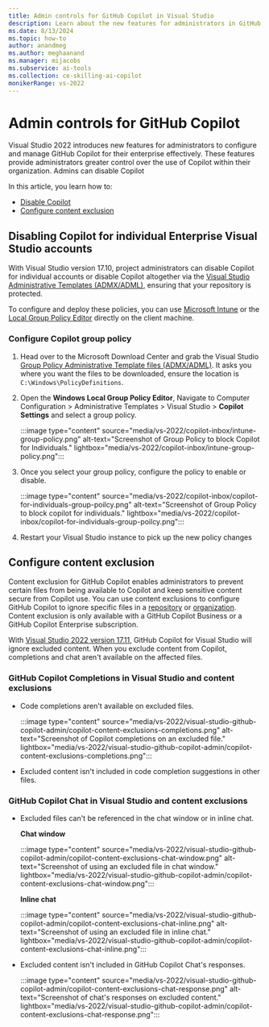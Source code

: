 ```yaml
---
title: Admin controls for GitHub Copilot in Visual Studio
description: Learn about the new features for administrators in GitHub Copilot for Visual Studio that enable admins to manage Copilot effectively. 
ms.date: 8/13/2024
ms.topic: how-to 
author: anandmeg
ms.author: meghaanand
ms.manager: mijacobs
ms.subservice: ai-tools
ms.collection: ce-skilling-ai-copilot
monikerRange: vs-2022
---
```


# Admin controls for GitHub Copilot

Visual Studio 2022 introduces new features for administrators to configure and manage GitHub Copilot for their enterprise effectively. These features provide administrators greater control over the use of Copilot within their organization. Admins can disable Copilot 

In this article, you learn how to:
- [Disable Copilot](#disabling-copilot-for-individual-enterprise-visual-studio-accounts)
- [Configure content exclusion](#configure-content-exclusion)

## Disabling Copilot for individual Enterprise Visual Studio accounts

With Visual Studio version 17.10, project administrators can disable Copilot for individual accounts or disable Copilot altogether via the [Visual Studio Administrative Templates (ADMX/ADML)](https://www.microsoft.com/en-us/download/details.aspx?id=104405), ensuring that your repository is protected.

To configure and deploy these policies, you can use [Microsoft Intune](../install/administrative-templates.md#deploying-the-policies) or the [Local Group Policy Editor](#configure-copilot-group-policy) directly on the client machine.

### Configure Copilot group policy

1. Head over to the Microsoft Download Center and grab the Visual Studio [Group Policy Administrative Template files (ADMX/ADML)](https://www.microsoft.com/en-us/download/details.aspx?id=104405). It asks you where you want the files to be downloaded, ensure the location is `C:\Windows\PolicyDefinitions`.

2. Open the **Windows Local Group Policy Editor**, Navigate to Computer Configuration > Administrative Templates > Visual Studio > **Copilot Settings** and select a group policy.

   :::image type="content" source="media/vs-2022/copilot-inbox/intune-group-policy.png" alt-text="Screenshot of Group Policy to block Copilot for Individuals." lightbox="media/vs-2022/copilot-inbox/intune-group-policy.png":::

3. Once you select your group policy, configure the policy to enable or disable.
   
   :::image type="content" source="media/vs-2022/copilot-inbox/copilot-for-individuals-group-poilcy.png" alt-text="Screenshot of Group Policy to block copilot for individuals." lightbox="media/vs-2022/copilot-inbox/copilot-for-individuals-group-poilcy.png":::

4. Restart your Visual Studio instance to pick up the new policy changes

## Configure content exclusion

Content exclusion for GitHub Copilot enables administrators to prevent certain files from being available to Copilot and keep sensitive content secure from Copilot use. You can use content exclusions to configure GitHub Copilot to ignore specific files in a [repository](https://docs.github.com/en/copilot/managing-github-copilot-in-your-organization/configuring-content-exclusions-for-github-copilot#configuring-content-exclusions-for-your-organization) or [organization](https://docs.github.com/en/copilot/managing-github-copilot-in-your-organization/configuring-content-exclusions-for-github-copilot#configuring-content-exclusions-for-your-repository). Content exclusion is only available with a GitHub Copilot Business or a GitHub Copilot Enterprise subscription. 

With [Visual Studio 2022 version 17.11](/visualstudio/releases/2022/release-notes), GitHub Copilot for Visual Studio will ignore excluded content. When you exclude content from Copilot, completions and chat aren't available on the affected files.

### GitHub Copilot Completions in Visual Studio and content exclusions

- Code completions aren't available on excluded files.

   :::image type="content" source="media/vs-2022/visual-studio-github-copilot-admin/copilot-content-exclusions-completions.png" alt-text="Screenshot of Copilot completions on an excluded file." lightbox="media/vs-2022/visual-studio-github-copilot-admin/copilot-content-exclusions-completions.png":::

- Excluded content isn't included in code completion suggestions in other files.

### GitHub Copilot Chat in Visual Studio and content exclusions

- Excluded files can't be referenced in the chat window or in inline chat.

   **Chat window** 
    
   :::image type="content" source="media/vs-2022/visual-studio-github-copilot-admin/copilot-content-exclusions-chat-window.png" alt-text="Screenshot of using an excluded file in chat window." lightbox="media/vs-2022/visual-studio-github-copilot-admin/copilot-content-exclusions-chat-window.png":::
    
   **Inline chat**
    
   :::image type="content" source="media/vs-2022/visual-studio-github-copilot-admin/copilot-content-exclusions-chat-inline.png" alt-text="Screenshot of using an excluded file in inline chat." lightbox="media/vs-2022/visual-studio-github-copilot-admin/copilot-content-exclusions-chat-inline.png":::

- Excluded content isn't included in GitHub Copilot Chat's responses.

    :::image type="content" source="media/vs-2022/visual-studio-github-copilot-admin/copilot-content-exclusions-chat-response.png" alt-text="Screenshot of chat's responses on excluded content." lightbox="media/vs-2022/visual-studio-github-copilot-admin/copilot-content-exclusions-chat-response.png":::